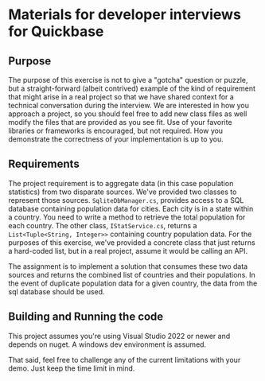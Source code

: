 # Materials for developer interviews for Quickbase

## Purpose
The purpose of this exercise is not to give a "gotcha" question or puzzle, but a straight-forward (albeit contrived)
example of the kind of requirement that might arise in a real project so that we have shared context for a technical 
conversation during the interview. We are interested in how you approach a project, so you should feel free to add new 
class files as well modify the files that are provided as you see fit. Use of your favorite libraries or frameworks is
encouraged, but not required. How you demonstrate the correctness of your implementation is up to you.

## Requirements
The project requirement is to aggregate data (in this case population statistics) from two disparate sources.
We've provided two classes to represent those sources. `SqliteDbManager.cs`, provides access to a SQL database containing population
data for cities.  Each city is in a state within a country.  You need to write a method to retrieve the total
population for each country.  The other class, `IStatService.cs`, returns a `List<Tuple<String, Integer>>` containing 
country population data. For the purposes of this exercise, we've provided a concrete class that just returns a 
hard-coded list, but in a real project, assume it would be calling an API.

The assignment is to implement a solution that consumes these two data sources and returns the combined list of
countries and their populations. In the event of duplicate population data for a given country, the data from
the sql database should be used. 

## Building and Running the code

This project assumes you're using Visual Studio 2022 or newer and depends on nuget. A windows dev environment is assumed.  

That said, feel free to challenge any of the current limitations with your demo.  Just keep the time limit in mind.
